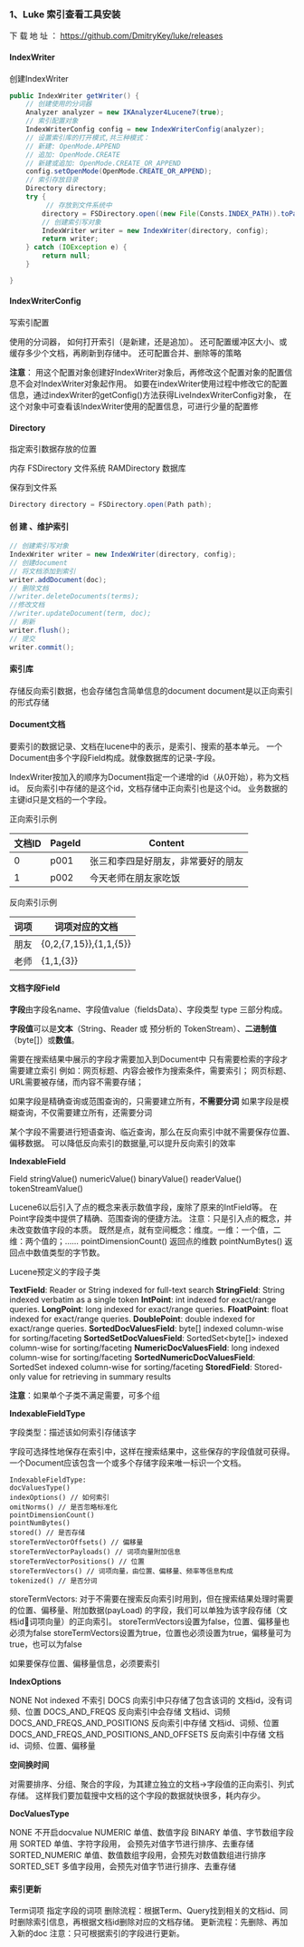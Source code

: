 ### 1、Luke 索引查看工具安装

下 载 地 址 ：
https://github.com/DmitryKey/luke/releases



#### IndexWriter

创建IndexWriter

```java
public IndexWriter getWriter() {
    // 创建使用的分词器
    Analyzer analyzer = new IKAnalyzer4Lucene7(true);
    // 索引配置对象
    IndexWriterConfig config = new IndexWriterConfig(analyzer);
    // 设置索引库的打开模式,共三种模式：
    // 新建: OpenMode.APPEND
    // 追加: OpenMode.CREATE
    // 新建或追加: OpenMode.CREATE_OR_APPEND
    config.setOpenMode(OpenMode.CREATE_OR_APPEND);
    // 索引存放目录
    Directory directory;
    try {
         // 存放到文件系统中
        directory = FSDirectory.open((new File(Consts.INDEX_PATH)).toPath());
        // 创建索引写对象
        IndexWriter writer = new IndexWriter(directory, config);
        return writer;
    } catch (IOException e) {
        return null;
    }

}
```

#### IndexWriterConfig

写索引配置

使用的分词器，
如何打开索引（是新建，还是追加）。
还可配置缓冲区大小、或缓存多少个文档，再刷新到存储中。
还可配置合并、删除等的策略

**注意**： 用这个配置对象创建好IndexWriter对象后，再修改这个配置对象的配置信息不会对IndexWriter对象起作用。
如要在indexWriter使用过程中修改它的配置信息，通过indexWriter的getConfig()方法获得LiveIndexWriterConfig对象，
在这个对象中可查看该IndexWriter使用的配置信息，可进行少量的配置修

#### Directory

指定索引数据存放的位置

内存 FSDirectory
文件系统 RAMDirectory
数据库

保存到文件系

```java
Directory directory = FSDirectory.open(Path path);
```

#### 创 建 、维护索引

```java
// 创建索引写对象
IndexWriter writer = new IndexWriter(directory, config);
// 创建document
// 将文档添加到索引
writer.addDocument(doc);
// 删除文档
//writer.deleteDocuments(terms);
//修改文档
//writer.updateDocument(term, doc);
// 刷新
writer.flush();
// 提交
writer.commit();
```

#### 索引库

存储反向索引数据，也会存储包含简单信息的document
document是以正向索引的形式存储

#### Document文档

要索引的数据记录、文档在lucene中的表示，是索引、搜索的基本单元。
一个Document由多个字段Field构成。就像数据库的记录-字段。

IndexWriter按加入的顺序为Document指定一个递增的id（从0开始），称为文档id。
反向索引中存储的是这个id，文档存储中正向索引也是这个id。
业务数据的主键id只是文档的一个字段。

正向索引示例

| 文档ID | PageId | Content                            |
| ------ | ------ | ---------------------------------- |
| 0      | p001   | 张三和李四是好朋友，非常要好的朋友 |
| 1      | p002   | 今天老师在朋友家吃饭               |

反向索引示例

| 词项 | 词项对应的文档         |
| ---- | ---------------------- |
| 朋友 | {0,2,{7,15}},{1,1,{5}} |
| 老师 | {1,1,{3}}              |

#### 文档字段Field

**字段**由字段名name、字段值value（fieldsData）、字段类型 type 三部分构成。

**字段值**可以是**文本**（String、Reader 或 预分析的 TokenStream）、**二进制值**（byte[]）或**数值**。

需要在搜索结果中展示的字段才需要加入到Document中
只有需要检索的字段才需要建立索引
例如：网页标题、内容会被作为搜索条件，需要索引；
            网页标题、URL需要被存储，而内容不需要存储；

如果字段是精确查询或范围查询的，只需要建立所有，**不需要分词**
如果字段是模糊查询，不仅需要建立所有，还需要分词

某个字段不需要进行短语查询、临近查询，那么在反向索引中就不需要保存位置、偏移数据。
可以降低反向索引的数据量,可以提升反向索引的效率

**IndexableField**

Field
	stringValue()
	numericValue()
	binaryValue()
	readerValue()
	tokenStreamValue()

Lucene6以后引入了点的概念来表示数值字段，废除了原来的IntField等。
在Point字段类中提供了精确、范围查询的便捷方法。
注意：只是引入点的概念，并未改变数值字段的本质。
既然是点，就有空间概念：维度。一维：一个值，二维：两个值的；……
pointDimensionCount() 返回点的维数
pointNumBytes() 返回点中数值类型的字节数。

Lucene预定义的字段子类

**TextField**: Reader or String indexed for full-text search
**StringField**: String indexed verbatim as a single token
**IntPoint**: int indexed for exact/range queries.
**LongPoint**: long indexed for exact/range queries.
**FloatPoint**: float indexed for exact/range queries.
**DoublePoint**: double indexed for exact/range queries.
**SortedDocValuesField**: byte[] indexed column-wise for sorting/faceting
**SortedSetDocValuesField**: SortedSet<byte[]> indexed column-wise for sorting/faceting
**NumericDocValuesField**: long indexed column-wise for sorting/faceting
**SortedNumericDocValuesField**: SortedSet<long> indexed column-wise for sorting/faceting
**StoredField**: Stored-only value for retrieving in summary results

**注意**：如果单个子类不满足需要，可多个组

**IndexableFieldType**

字段类型：描述该如何索引存储该字

字段可选择性地保存在索引中，这样在搜索结果中，这些保存的字段值就可获得。
一个Document应该包含一个或多个存储字段来唯一标识一个文档。

```
IndexableFieldType: 
docValuesType() 
indexOptions() // 如何索引
omitNorms() // 是否忽略标准化
pointDimensionCount()
pointNumBytes()
stored() // 是否存储
storeTermVectorOffsets() // 偏移量
storeTermVectorPayloads() // 词项向量附加信息
storeTermVectorPositions() // 位置
storeTermVectors() // 词项向量，由位置、偏移量、频率等信息构成
tokenized() // 是否分词
```

storeTermVectors: 对于不需要在搜索反向索引时用到，但在搜索结果处理时需要的位置、偏移量、附加数据(payLoad) 的字段，我们可以单独为该字段存储（文档id词项向量）的正向索引。
storeTermVectors设置为false，位置、偏移量也必须为false
storeTermVectors设置为true，位置也必须设置为true，偏移量可为true，也可以为false

如果要保存位置、偏移量信息，必须要索引

**IndexOptions**

NONE
	Not indexed 不索引
DOCS
	向索引中只存储了包含该词的 文档id，没有词频、位置
DOCS_AND_FREQS
	反向索引中会存储 文档id、词频
DOCS_AND_FREQS_AND_POSITIONS
	反向索引中存储 文档id、词频、位置
DOCS_AND_FREQS_AND_POSITIONS_AND_OFFSETS
	反向索引中存储 文档id、词频、位置、偏移量

**空间换时间**

对需要排序、分组、聚合的字段，为其建立独立的文档->字段值的正向索引、列式存储。
这样我们要加载搜中文档的这个字段的数据就快很多，耗内存少。

**DocValuesType**

NONE 不开启docvalue
NUMERIC 单值、数值字段
BINARY 单值、字节数组字段用
SORTED 单值、字符字段用， 会预先对值字节进行排序、去重存储
SORTED_NUMERIC 单值、数值数组字段用，会预先对数值数组进行排序
SORTED_SET 多值字段用，会预先对值字节进行排序、去重存储

#### 索引更新

Term词项 指定字段的词项
删除流程：根据Term、Query找到相关的文档id、同时删除索引信息，再根据文档id删除对应的文档存储。
更新流程：先删除、再加入新的doc
注意：只可根据索引的字段进行更新。































